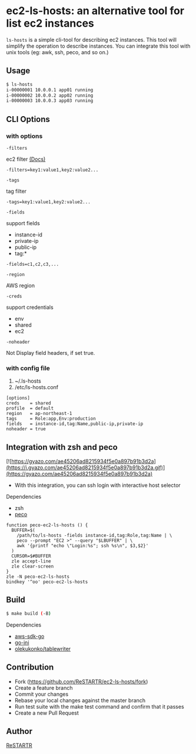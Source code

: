 ec2-ls-hosts: an alternative tool for list ec2 instances
====

`ls-hosts` is a simple cli-tool for describing ec2 instances.
This tool will simplify the operation to describe instances.
You can integrate this tool with unix tools (eg: awk, ssh, peco, and so on.)

Usage
----

```bash
$ ls-hosts
i-00000001 10.0.0.1 app01 running
i-00000002 10.0.0.2 app02 running
i-00000003 10.0.0.3 app03 running
```

CLI Options
----

### with options

`-filters`

ec2 filter  [(Docs)](http://docs.aws.amazon.com/sdk-for-go/api/service/ec2.html#type-DescribeInstancesInput)

```
-filters=key1:value1,key2:value2...
```

`-tags`

tag filter

```
-tags=key1:value1,key2:value2...
```

`-fields`

support fields

- instance-id
- private-ip
- public-ip
- tag:*

```
-fields=c1,c2,c3,...
```

`-region`

AWS region

`-creds`

support credentials

- env
- shared
- ec2

`-noheader`

Not Display field headers, if set true.

### with config file

1. ~/.ls-hosts
1. /etc/ls-hosts.conf

```
[options]
creds    = shared
profile  = default
region   = ap-northeast-1
tags     = Role:app,Env:production
fields   = instance-id,tag:Name,public-ip,private-ip
noheader = true
```

Integration with zsh and peco
----

[![https://gyazo.com/ae45206ad8215934f5e0a897b91b3d2a](https://i.gyazo.com/ae45206ad8215934f5e0a897b91b3d2a.gif)](https://gyazo.com/ae45206ad8215934f5e0a897b91b3d2a)

- With this integration, you can ssh login with interactive host selector

Dependencies

- zsh
- [peco](https://github.com/peco/peco)

```~/.zshrc
function peco-ec2-ls-hosts () {
  BUFFER=$(
    /path/to/ls-hosts -fields instance-id,tag:Role,tag:Name | \
    peco --prompt "EC2 >" --query "$LBUFFER" | \
    awk '{printf "echo \"Login:%s"; ssh %s\n", $3,$2}'
  )
  CURSOR=$#BUFFER
  zle accept-line
  zle clear-screen
}
zle -N peco-ec2-ls-hosts
bindkey '^oo' peco-ec2-ls-hosts
```

Build
----

```bash
$ make build (-B)
```

Dependencies

- [aws-sdk-go](https://github.com/aws/aws-sdk-go)
- [go-ini](https://github.com/go-ini/ini)
- [olekukonko/tablewriter](https://github.com/olekukonko/tablewriter)

Contribution
----

- Fork (https://github.com/ReSTARTR/ec2-ls-hosts/fork)
- Create a feature branch
- Commit your changes
- Rebase your local changes against the master branch
- Run test suite with the make test command and confirm that it passes
- Create a new Pull Request

Author
----

[ReSTARTR](https://github.com/ReSTARTR)
